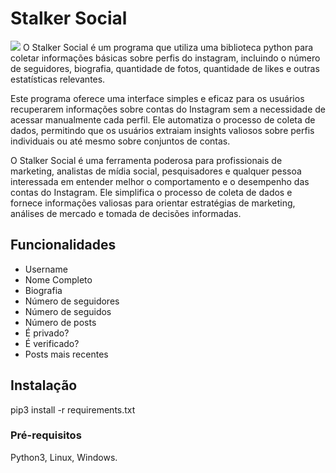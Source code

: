 # Stalker Social
<img src="assets/Stalker-Social.gif">
O Stalker Social é um programa que utiliza uma biblioteca python para coletar informações básicas sobre perfis do instagram, incluindo o número de seguidores, biografia, quantidade de fotos, quantidade de likes e outras estatísticas relevantes.

Este programa oferece uma interface simples e eficaz para os usuários recuperarem informações sobre contas do Instagram sem a necessidade de acessar manualmente cada perfil. Ele automatiza o processo de coleta de dados, permitindo que os usuários extraiam insights valiosos sobre perfis individuais ou até mesmo sobre conjuntos de contas.

O Stalker Social é uma ferramenta poderosa para profissionais de marketing, analistas de mídia social, pesquisadores e qualquer pessoa interessada em entender melhor o comportamento e o desempenho das contas do Instagram. Ele simplifica o processo de coleta de dados e fornece informações valiosas para orientar estratégias de marketing, análises de mercado e tomada de decisões informadas.

## Funcionalidades

- Username 
- Nome Completo
- Biografia
- Número de seguidores
- Número de seguidos
- Número de posts
- É privado? 
- É verificado?
- Posts mais recentes

## Instalação

pip3 install -r requirements.txt

### Pré-requisitos

Python3, Linux, Windows.
